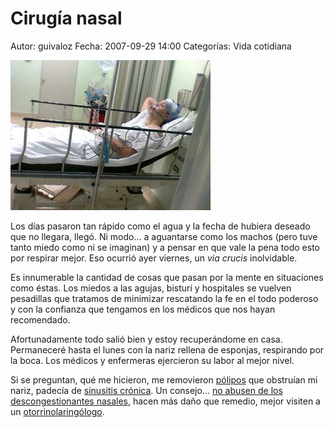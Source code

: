 Cirugía nasal
=============

Autor: guivaloz
Fecha: 2007-09-29 14:00
Categorías: Vida cotidiana

![Después de la cirugía](cirugia-nasal/despues-de-la-cirugia.jpg)

Los días pasaron tan rápido como el agua y la fecha de hubiera deseado que no llegara, llegó. Ni modo... a aguantarse como los machos (pero tuve tanto miedo como ni se imaginan) y a pensar en que vale la pena todo esto por respirar mejor. Eso ocurrió ayer viernes, un _via crucis_ inolvidable.

<!-- break -->

Es innumerable la cantidad de cosas que pasan por la mente en situaciones como éstas. Los miedos a las agujas, bisturí y hospitales se vuelven pesadillas que tratamos de minimizar rescatando la fe en el todo poderoso y con la confianza que tengamos en los médicos que nos hayan recomendado.

Afortunadamente todo salió bien y estoy recuperándome en casa. Permaneceré hasta el lunes con la nariz rellena de esponjas, respirando por la boca. Los médicos y enfermeras ejercieron su labor al mejor nivel.

Si se preguntan, qué me hicieron, me removieron [pólipos](http://www.cechin.com.ar/poliposis-nasal.asp) que obstruían mi nariz, padecía de [sinusitis crónica](http://www.cechin.com.ar/sinusitis-cronica.asp). Un consejo... [no abusen de los descongestionantes nasales](http://www.canalsalud.info/datos-deshubicados/organos-de-los-sentidos/adiccion-a-descongestionantes-nasales.html), hacen más daño que remedio, mejor visiten a un [otorrinolaringólogo](http://es.wikipedia.org/wiki/Otorrinolaringolog%C3%ADa).
